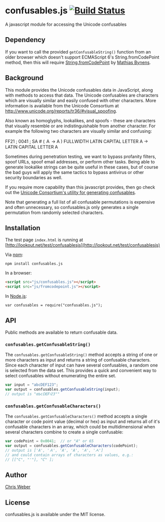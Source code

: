 # confusables.js [![Build Status](https://travis-ci.org/cweb/confusables.js.svg?branch=master)](https://travis-ci.org/cweb/confusables.js)
A javascript module for accessing the Unicode confusables

## Dependency
If you want to call the provided `getConfusableString()` function from an older browser which doesn't support ECMAScript 6's String.fromCodePoint method, then this will require [String.fromCodePoint](https://github.com/mathiasbynens/String.fromCodePoint) by [Mathias Bynens](https://mathiasbynens.be/).

## Background
This module provides the Unicode confusables data in JavaScript, along with methods to access that data.  The Unicode confusables are characters which are visually similar and easily confused with other characters.  More information is available from the Unicode Consortium at http://www.unicode.org/reports/tr36/#visual_spoofing.  

Also known as homoglyphs, lookalikes, and spoofs - these are characters that visually resemble or are indistinguishable from another character. For example the following two characters are visually similar and confusing:

FF21 ; 0041 ; SA # ( Ａ → A ) FULLWIDTH LATIN CAPITAL LETTER A → LATIN CAPITAL LETTER A

Sometimes during penetration testing, we want to bypass profanity filters, spoof URLs, spoof email addresses, or perform other tasks. Being able to generate lookalike strings can be quite useful in these cases, but of course the bad guys will apply the same tactics to bypass antivirus or other security boundaries as well. 

If you require more capability than this javascript provides, then go check out the [Unicode Consortium's utility for generating confusables](http://unicode.org/cldr/utility/confusables.jsp).

Note that generating a full list of all confusable permutations is expensive and often unnecessary, so confusables.js only generates a single permutation from randomly selected characters.

## Installation
The test page `index.html` is running at [http://lookout.net/test/confusablesjs](http://lookout.net/test/confusablesjs)

Via [npm](https://www.npmjs.com/):

```
npm install confusables.js
```

In a browser:

```html
<script src="js/confusables.js"></script>
<script src="js/fromcodepoint.js"></script>
```

In [Node.js](https://nodejs.org/):

```
var confusables = require("confusables.js");
```



## API
Public methods are available to return confusable data.

### `confusables.getConfusableString()`
The `confusables.getConfusableString()` method accepts a string of one or more characters as input and returns a string of confusable characters.  Since each character of input can have several confusables, a random one is selected from the data set.  This provides a quick and convenient way to select confusables without enumerating the entire set.

```js
var input = "abcDEF123";
var output = confusables.getConfusableString(input); 
// output is "αƄсᎠᎬϜוƧЗ""
```

### `confusables.getConfusableCharacters()`
The `confusables.getConfusableCharacters()` method accepts a single character or code point value (decimal or hex) as input and returns all of it's confusable characters in an array, which could be multidimensional when several characters combine to create a single confusable:

```js
var codePoint = 0x0041;  // or "A" or 65
var output = confusables.getConfusableCharacters(codePoint); 
// output is ['A', 'Ａ', 'Α', 'А', 'Ꭺ', 'ᗅ']
// and could contain arrays of characters as values, e.g.:
// [["C", "'"], "Ƈ" ];
```

## Author
[Chris Weber](http://www.lookout.net/)

## License

confusables.js is available under the MIT license.
